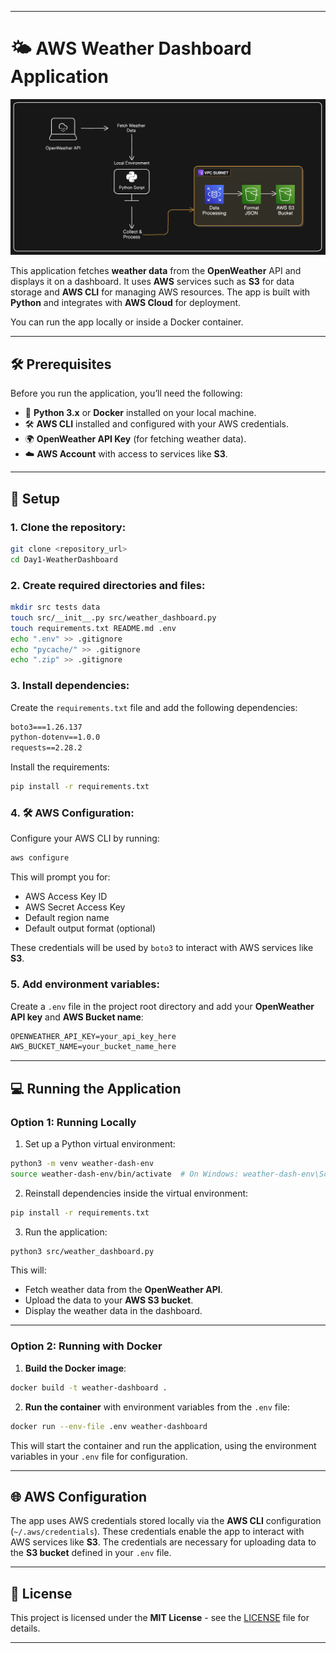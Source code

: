 
---

# 🌤️ AWS Weather Dashboard Application
![alt text](architecture_diagram.png)

This application fetches **weather data** from the **OpenWeather** API and displays it on a dashboard. It uses **AWS** services such as **S3** for data storage and **AWS CLI** for managing AWS resources. The app is built with **Python** and integrates with **AWS Cloud** for deployment. 

You can run the app locally or inside a Docker container.

---

## 🛠️ Prerequisites

Before you run the application, you’ll need the following:

- 🐍 **Python 3.x** or **Docker** installed on your local machine.
- 🛠️ **AWS CLI** installed and configured with your AWS credentials.
- 🌍 **OpenWeather API Key** (for fetching weather data).
- ☁️ **AWS Account** with access to services like **S3**.

---

## 🚀 Setup

### 1. Clone the repository:

```bash
git clone <repository_url>
cd Day1-WeatherDashboard
```

### 2. Create required directories and files:

```bash
mkdir src tests data
touch src/__init__.py src/weather_dashboard.py
touch requirements.txt README.md .env
echo ".env" >> .gitignore
echo "pycache/" >> .gitignore
echo ".zip" >> .gitignore
```

### 3. Install dependencies:

Create the `requirements.txt` file and add the following dependencies:

```txt
boto3===1.26.137
python-dotenv==1.0.0
requests==2.28.2
```

Install the requirements:

```bash
pip install -r requirements.txt
```

### 4. 🛠️ AWS Configuration:

Configure your AWS CLI by running:

```bash
aws configure
```

This will prompt you for:

- AWS Access Key ID
- AWS Secret Access Key
- Default region name
- Default output format (optional)

These credentials will be used by `boto3` to interact with AWS services like **S3**.

### 5. Add environment variables:

Create a `.env` file in the project root directory and add your **OpenWeather API key** and **AWS Bucket name**:

```txt
OPENWEATHER_API_KEY=your_api_key_here
AWS_BUCKET_NAME=your_bucket_name_here
```

---

## 💻 Running the Application

### Option 1: Running Locally

1. Set up a Python virtual environment:

```bash
python3 -m venv weather-dash-env
source weather-dash-env/bin/activate  # On Windows: weather-dash-env\Scripts\activate
```

2. Reinstall dependencies inside the virtual environment:

```bash
pip install -r requirements.txt
```

3. Run the application:

```bash
python3 src/weather_dashboard.py
```

This will:

- Fetch weather data from the **OpenWeather API**.
- Upload the data to your **AWS S3 bucket**.
- Display the weather data in the dashboard.

---

### Option 2: Running with Docker

1. **Build the Docker image**:

```bash
docker build -t weather-dashboard .
```

2. **Run the container** with environment variables from the `.env` file:

```bash
docker run --env-file .env weather-dashboard
```

This will start the container and run the application, using the environment variables in your `.env` file for configuration.

---

## 🌐 AWS Configuration

The app uses AWS credentials stored locally via the **AWS CLI** configuration (`~/.aws/credentials`). These credentials enable the app to interact with AWS services like **S3**. The credentials are necessary for uploading data to the **S3 bucket** defined in your `.env` file.

---

## 📜 License

This project is licensed under the **MIT License** - see the [LICENSE](LICENSE) file for details.

---